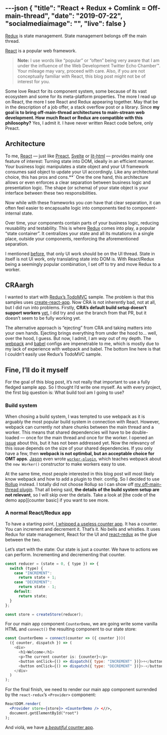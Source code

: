 ---json
{
  "title": "React + Redux + Comlink = Off-main-thread",
  "date": "2019-07-22",
  "socialmediaimage": "",
  "live": false
}
---

[Redux] is state management. State management belongs off the main thread. 

<!--more-->

[React] is a popular web framework.

> **Note:** I use words like “popular” or “often” being very aware that I am under the influence of the Web Development Twitter Echo Chamber™️. Your mileage may vary, proceed with care. Also, if you are not conceptually familiar with React, this blog post might not be of interest for you.

Some love React for its component system, some because of its vast ecosystem and some for its meta-platform properties. The more I read up on React, the more I see React and Redux appearing together. May that be in the description of a job offer, a stack overflow post or a library. Since **my goal is to bring off-main-thread architectures to main-stream web development. How much React or Redux are compatible with this philosophy?** Yes, I admit it. I have never written React code before, only Preact.

## Architecture

To me, [React] — just like [Preact], [Svelte] or [lit-html] — provides mainly one feature of interest: Turning state into DOM, ideally in an efficient manner. Your business logic manipulates a state object and your UI framework consumes said object to update your UI accordingly. Like any architectural choice, this has pros and cons.**` One the one hand, this architecture allows or even enforces a clear separation between business logic and presentation logic. The shape (or schema) of your state object is your interface between these two responsibilities. 

Now while with these frameworks you _can_ have that clear separation, it can often feel easier to encapsualte logic into components tied to component-internal state. 


Over time, your components contain parts of your business logic, reducing reusability and testability. This is where [Redux] comes into play, a popular “state container”. It centralizes your state and all its mutations in a single place, outside your components, reenforcing the aforementioned separation.

I mentioned [before][when workers], that only UI work should be on the UI thread. State in itself is not UI work, only translating state into DOM is. With React/Redux being a seemingly popular combination, I set off to try and move Redux to a worker.

## CRAargh

I wanted to start with [Redux’s TodoMVC][Redux TodoMVC] sample. The problem is that this samples uses [create-react-app]. Now CRA is not inherently bad, not at all, but I did run into problems. Firstly, **CRA’s default build setup doesn’t support workers** [yet.][CRA worker PR] I did try and use the branch from that PR, but it doesn’t seem to be fully working yet.

The alternative approach is “ejecting” from CRA and taking matters into your own hands. Ejecting brings everything from under the hood to... well, over the hood, I guess. But now, I admit, I am _way_ out of my depth. The [webpack] and [babel] configs are impenetrable to me, which is mostly due to my lack of experience with webpack and babel. The bottom line here is that I couldn’t easily use Redux’s TodoMVC sample.

## Fine, I’ll do it myself

For the goal of this blog post, it’s not really that important to use a fully fledged sample app. So I thought I’d write one myself. As with every project, the first big question is: What build tool am I going to use?

### Build system

When chosing a build system, I was tempted to use webpack as it is arguably the most popular build system in connection with React. However, webpack can currently _not_ share chunks between the main thread and a worker. This means that shared dependencies will have to be double-loaded — once for the main thread and once for the worker. I opened an [issue][webpack worker issue] about this, but it has not been addressed yet. Now the relevancy of this issue depends on the size of your shared dependencies. If you only have a few, then **webpack is not optimbal, but an acceptable choice for OMT apps**. [Jason] even wrote [`worker-plugin`][worker-plugin], which teaches webpack about the `new Worker()` constructor to make workers easy to use.

At the same time, most people interested in this blog post will most likely know webpack and how to add a plugin to their. config. So I decided to use [Rollup] instead. I totally did not choose Rollup so I can show off [my off-main-thread plugin][rollup omt]. That all being said, **the details of the build system setup are not relevant**, so I will skip over the details. Take a look at [the code of the demo app][counter basic] if you want to see more.

### A normal React/Redux app

To have a starting point, [I whipped a useless counter app][counter code basic]. It has a counter. You can increment and decrement it. That’s it. No bells and whistles. It uses Redux for state management, React for the UI and [react-redux] as the glue between the two.

Let’s start with the state: Our state is just a counter. We have to actions we can perform. Incrementing and decrementing that counter. 

```js
const reducer = (state = 0, { type }) => {
  switch (type) {
    case "INCREMENT":
      return state + 1;
    case "DECREMENT":
      return state - 1;
    default:
      return state;
  }
};

const store = createStore(reducer);
```

For our main app component `CounterDemo`, we are going write some vanilla HTML and `connect()` the resulting component to our state store:

```js
const CounterDemo = connect(counter => ({ counter }))(
  ({ counter, dispatch }) => (
    <div>
      <h1>Welcome</h1>
      <p>The current counter is: {counter}</p>
      <button onClick={() => dispatch({ type: "INCREMENT" })}>+</button>
      <button onClick={() => dispatch({ type: "DECREMENT" })}>-</button>
    </div>
  )
);
```

For the final finish, we need to render our main app component surrended by the `react-redux`’s `<Provider>` component:

```jsx
ReactDOM.render(
  <Provider store={store}> <CounterDemo /> <//>,
  document.getElementById("root")
);
```

And violá, we have [a _beautiful_ counter app][counter live basic].


[React]: https://reactjs.org
[Preact]: https://preactjs.com
[Svelte]: https://svelte.dev
[lit-html]: https://lit-html.polymer-project.org
[Redux]: https://redux.js.org
[Redux TodoMVC]: https://github.com/reduxjs/redux/tree/master/examples/todomvc
[when workers]: /things/when-workers
[create-react-app]: https://facebook.github.io/create-react-app/
[CRA worker PR]: https://github.com/facebook/create-react-app/pull/5886
[webpack]: https://webpack.js.org
[babel]: https://babeljs.io
[webpack worker issue]: https://github.com/webpack/webpack/issues/6472
[worker-plugin]: https://github.com/GoogleChromeLabs/worker-plugin
[react-redux]: https://redux.js.org/basics/usage-with-react
[Rollup]: https://rollupjs.org
[rollup omt]: https://github.com/surma/rollup-plugin-off-main-thread
[counter code basic]: https://gist.github.com/surma/64d137ee5548b7d2f978cb59d20b604d/77196c570b6b61b256963043fe338429ce824187
[counter live basic]: step1/index.html
[Jason]: https://twitter.com/_developit